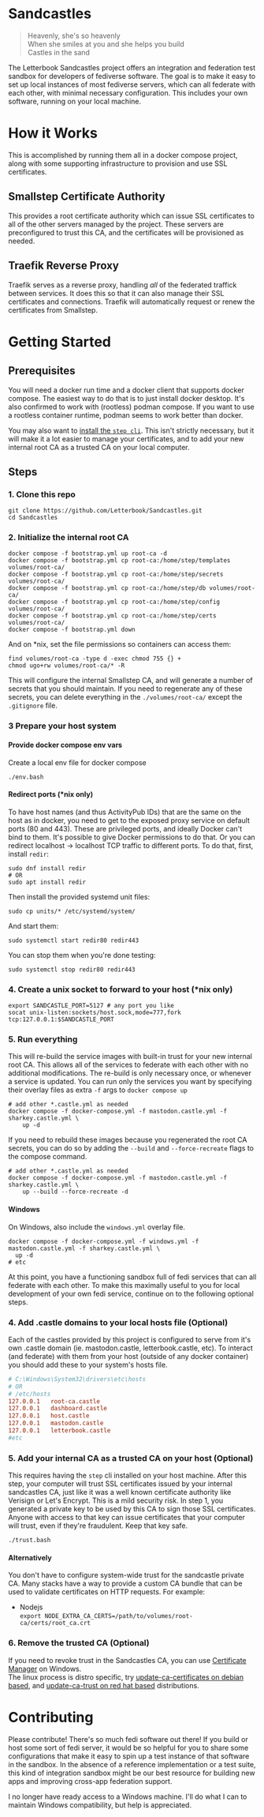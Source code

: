# Sandcastles

> Heavenly, she's so heavenly  
> When she smiles at you and she helps you build  
> Castles in the sand

The Letterbook Sandcastles project offers an integration and federation test sandbox for developers of fediverse software. The goal is to make it easy to set up local instances of most fediverse servers, which can all federate with each other, with minimal necessary configuration. This includes your own software, running on your local machine.

# How it Works
This is accomplished by running them all in a docker compose project, along with some supporting infrastructure to provision and use SSL certificates.

## Smallstep Certificate Authority
This provides a root certificate authority which can issue SSL certificates to all of the other servers managed by the project. These servers are preconfigured to trust this CA, and the certificates will be provisioned as needed.

## Traefik Reverse Proxy
Traefik serves as a reverse proxy, handling *all* of the federated traffick between services. It does this so that it can also manage their SSL certificates and connections. Traefik will automatically request or renew the certificates from Smallstep.

# Getting Started

## Prerequisites

You will need a docker run time and a docker client that supports docker compose. The easiest way to do that is to just install docker desktop. It's also confirmed to work with (rootless) podman compose. If you want to use a rootless container runtime, podman seems to work better than docker.

You may also want to [install the `step cli`](https://smallstep.com/docs/step-cli/installation/). This isn't strictly necessary, but it will make it a lot easier to manage your certificates, and to add your new internal root CA as a trusted CA on your local computer.

## Steps

### 1. Clone this repo
```shell
git clone https://github.com/Letterbook/Sandcastles.git
cd Sandcastles
```

### 2. Initialize the internal root CA
```shell
docker compose -f bootstrap.yml up root-ca -d
docker compose -f bootstrap.yml cp root-ca:/home/step/templates volumes/root-ca/
docker compose -f bootstrap.yml cp root-ca:/home/step/secrets volumes/root-ca/
docker compose -f bootstrap.yml cp root-ca:/home/step/db volumes/root-ca/
docker compose -f bootstrap.yml cp root-ca:/home/step/config volumes/root-ca/
docker compose -f bootstrap.yml cp root-ca:/home/step/certs volumes/root-ca/
docker compose -f bootstrap.yml down
```

And on *nix, set the file permissions so containers can access them:
```shell
find volumes/root-ca -type d -exec chmod 755 {} +
chmod ugo+rw volumes/root-ca/* -R
```

This will configure the internal Smallstep CA, and will generate a number of secrets that you should maintain. If you need to regenerate any of these secrets, you can delete everything in the `./volumes/root-ca/` except the `.gitignore` file.

### 3 Prepare your host system

#### Provide docker compose env vars

Create a local env file for docker compose

```shell
./env.bash
```

#### Redirect ports (*nix only)
To have host names (and thus ActivityPub IDs) that are the same on the host as in docker, you need to get to the exposed proxy service on default ports (80 and 443). These are privileged ports, and ideally Docker can't bind to them. It's possible to give Docker permissions to do that. Or you can redirect localhost -> localhost TCP traffic to different ports. To do that, first, install `redir`:

```shell
sudo dnf install redir
# OR
sudo apt install redir
```

Then install the provided systemd unit files:

```shell
sudo cp units/* /etc/systemd/system/
```

And start them:

```shell
sudo systemctl start redir80 redir443 
```

You can stop them when you're done testing:

```shell
sudo systemctl stop redir80 redir443
```

### 4. Create a unix socket to forward to your host (*nix only)

```shell
export SANDCASTLE_PORT=5127 # any port you like
socat unix-listen:sockets/host.sock,mode=777,fork tcp:127.0.0.1:$SANDCASTLE_PORT
```


### 5. Run everything  
This will re-build the service images with built-in trust for your new internal root CA. This allows all of the services to federate with each other with no additional modifications. The re-build is only necessary once, or whenever a service is updated. You can run only the services you want by specifying their overlay files as extra `-f` args to `docker compose up`
```shell
# add other *.castle.yml as needed
docker compose -f docker-compose.yml -f mastodon.castle.yml -f sharkey.castle.yml \
    up -d
```

If you need to rebuild these images because you regenerated the root CA secrets, you can do so by adding the `--build` and `--force-recreate` flags to the compose command.
```shell
# add other *.castle.yml as needed
docker compose -f docker-compose.yml -f mastodon.castle.yml -f sharkey.castle.yml \
    up --build --force-recreate -d
```

#### Windows

On Windows, also include the `windows.yml` overlay file.

```shell
docker compose -f docker-compose.yml -f windows.yml -f mastodon.castle.yml -f sharkey.castle.yml \
  up -d
# etc
```

At this point, you have a functioning sandbox full of fedi services that can all federate with each other. To make this maximally useful to you for local development of your own fedi service, continue on to the following optional steps.

### 4. Add .castle domains to your local hosts file (Optional)  
Each of the castles provided by this project is configured to serve from it's own .castle domain (ie. mastodon.castle, letterbook.castle, etc). To interact (and federate) with them from your host (outside of any docker container) you should add these to your system's hosts file.
```ini
# C:\Windows\System32\drivers\etc\hosts
# OR
# /etc/hosts
127.0.0.1   root-ca.castle
127.0.0.1   dashboard.castle
127.0.0.1   host.castle
127.0.0.1   mastodon.castle
127.0.0.1   letterbook.castle 
#etc
```

### 5. Add your internal CA as a trusted CA on your host (Optional)  
This requires having the `step` cli installed on your host machine. After this step, your computer will trust SSL certificates issued by your internal sandcastles CA, just like it was a well known certificate authority like Verisign or Let's Encrypt. This is a mild security risk. In step 1, you generated a private key to be used by this CA to sign those SSL certificates. Anyone with access to that key can issue certificates that your computer will trust, even if they're fraudulent. Keep that key safe.
```shell
./trust.bash
```

#### Alternatively
You don't have to configure system-wide trust for the sandcastle private CA. Many stacks have a way to provide a custom CA bundle that can be used to validate certificates on HTTP requests. For example:

- Nodejs        
  `export NODE_EXTRA_CA_CERTS=/path/to/volumes/root-ca/certs/root_ca.crt`
 

### 6. Remove the trusted CA (Optional)  
If you need to revoke trust in the Sandcastles CA, you can use [Certificate Manager](https://learn.microsoft.com/en-us/dotnet/framework/tools/certmgr-exe-certificate-manager-tool) on Windows.  
The linux process is distro specific, try [update-ca-certificates on debian based](https://manpages.ubuntu.com/manpages/xenial/man8/update-ca-certificates.8.html), and [update-ca-trust on red hat based](https://www.redhat.com/sysadmin/configure-ca-trust-list) distributions.

# Contributing

Please contribute! There's so much fedi software out there! If you build or host some sort of fedi server, it would be so helpful for you to share some configurations that make it easy to spin up a test instance of that software in the sandbox. In the absence of a reference implementation or a test suite, this kind of integration sandbox might be our best resource for building new apps and improving cross-app federation support.

I no longer have ready access to a Windows machine. I'll do what I can to maintain Windows compatibility, but help is appreciated.